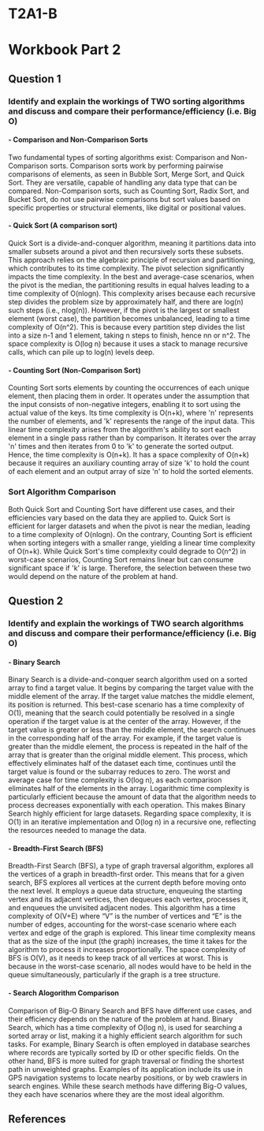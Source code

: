 # T2A1-B 
# Workbook Part 2 

## Question 1
### Identify and explain the workings of TWO sorting algorithms and discuss and compare their performance/efficiency (i.e. Big O) 

#### - Comparison and Non-Comparison Sorts
Two fundamental types of sorting algorithms exist: Comparison and Non-Comparison sorts. Comparison sorts work by performing pairwise comparisons of elements, as seen in Bubble Sort, Merge Sort, and Quick Sort. They are versatile, capable of handling any data type that can be compared. Non-Comparison sorts, such as Counting Sort, Radix Sort, and Bucket Sort, do not use pairwise comparisons but sort values based on specific properties or structural elements, like digital or positional values. 

#### - Quick Sort (A comparison sort)
Quick Sort is a divide-and-conquer algorithm, meaning it partitions data into smaller subsets around a pivot and then recursively sorts these subsets. This approach relies on the algebraic principle of recursion and partitioning, which contributes to its time complexity. The pivot selection significantly impacts the time complexity. In the best and average-case scenarios, when the pivot is the median, the partitioning results in equal halves leading to a time complexity of O(nlogn). This complexity arises because each recursive step divides the problem size by approximately half, and there are log(n) such steps (i.e., nlog(n)). However, if the pivot is the largest or smallest element (worst case), the partition becomes unbalanced, leading to a time complexity of O(n^2). This is because every partition step divides the list into a size n-1 and 1 element, taking n steps to finish, hence nn or n^2. The space complexity is O(log n) because it uses a stack to manage recursive calls, which can pile up to log(n) levels deep.

#### - Counting Sort (Non-Comparison Sort)
Counting Sort sorts elements by counting the occurrences of each unique element, then placing them in order. It operates under the assumption that the input consists of non-negative integers, enabling it to sort using the actual value of the keys. Its time complexity is O(n+k), where 'n' represents the number of elements, and 'k' represents the range of the input data. This linear time complexity arises from the algorithm's ability to sort each element in a single pass rather than by comparison. It iterates over the array 'n' times and then iterates from 0 to 'k' to generate the sorted output. Hence, the time complexity is O(n+k). It has a space complexity of O(n+k) because it requires an auxiliary counting array of size 'k' to hold the count of each element and an output array of size 'n' to hold the sorted elements.

### Sort Algorithm Comparison
Both Quick Sort and Counting Sort have different use cases, and their efficiencies vary based on the data they are applied to. Quick Sort is efficient for larger datasets and when the pivot is near the median, leading to a time complexity of O(nlogn). On the contrary, Counting Sort is efficient when sorting integers with a smaller range, yielding a linear time complexity of O(n+k). While Quick Sort's time complexity could degrade to O(n^2) in worst-case scenarios, Counting Sort remains linear but can consume significant space if 'k' is large. Therefore, the selection between these two would depend on the nature of the problem at hand.

## Question 2
### Identify and explain the workings of TWO search algorithms and discuss and compare their performance/efficiency (i.e. Big O)

#### - Binary Search
Binary Search is a divide-and-conquer search algorithm used on a sorted array to find a target value. It begins by comparing the target value with the middle element of the array. If the target value matches the middle element, its position is returned. This best-case scenario has a time complexity of O(1), meaning that the search could potentially be resolved in a single operation if the target value is at the center of the array. However, if the target value is greater or less than the middle element, the search continues in the corresponding half of the array. For example, if the target value is greater than the middle element, the process is repeated in the half of the array that is greater than the original middle element. This process, which effectively eliminates half of the dataset each time, continues until the target value is found or the subarray reduces to zero. The worst and average case for time complexity is O(log n), as each comparison eliminates half of the elements in the array. Logarithmic time complexity is particularly efficient because the amount of data that the algorithm needs to process decreases exponentially with each operation. This makes Binary Search highly efficient for large datasets. Regarding space complexity, it is O(1) in an iterative implementation and O(log n) in a recursive one, reflecting the resources needed to manage the data.

#### - Breadth-First Search (BFS)
Breadth-First Search (BFS), a type of graph traversal algorithm, explores all the vertices of a graph in breadth-first order. This means that for a given search, BFS explores all vertices at the current depth before moving onto the next level. It employs a queue data structure, enqueuing the starting vertex and its adjacent vertices, then dequeues each vertex, processes it, and enqueues the unvisited adjacent nodes. This algorithm has a time complexity of O(V+E) where “V” is the number of vertices and “E” is the number of edges, accounting for the worst-case scenario where each vertex and edge of the graph is explored. This linear time complexity means that as the size of the input (the graph) increases, the time it takes for the algorithm to process it increases proportionally. The space complexity of BFS is O(V), as it needs to keep track of all vertices at worst. This is because in the worst-case scenario, all nodes would have to be held in the queue simultaneously, particularly if the graph is a tree structure. 

#### - Search Alogorithm Comparison
Comparison of Big-O Binary Search and BFS have different use cases, and their efficiency depends on the nature of the problem at hand. Binary Search, which has a time complexity of O(log n), is used for searching a sorted array or list, making it a highly efficient search algorithm for such tasks. For example, Binary Search is often employed in database searches where records are typically sorted by ID or other specific fields. On the other hand, BFS is more suited for graph traversal or finding the shortest path in unweighted graphs. Examples of its application include its use in GPS navigation systems to locate nearby positions, or by web crawlers in search engines. While these search methods have differing Big-O values, they each have scenarios where they are the most ideal algorithm.

## References 

